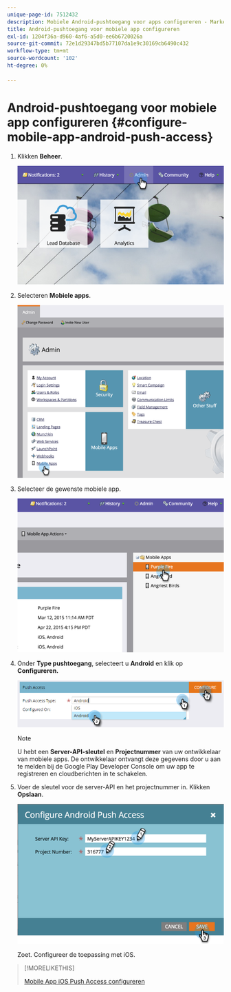 ```yaml
---
unique-page-id: 7512432
description: Mobiele Android-pushtoegang voor apps configureren - Marketo Docs - Productdocumentatie
title: Android-pushtoegang voor mobiele app configureren
exl-id: 1204f36a-d960-4af6-a5d0-ee6b6720026a
source-git-commit: 72e1d29347bd5b77107da1e9c30169cb6490c432
workflow-type: tm+mt
source-wordcount: '102'
ht-degree: 0%

---
```


# Android-pushtoegang voor mobiele app configureren {#configure-mobile-app-android-push-access}

1. Klikken **Beheer**.

   ![](assets/image2015-4-22-16-3a12-3a32.png)

1. Selecteren **Mobiele apps**.

   ![](assets/image2015-4-22-16-3a14-3a29.png)

1. Selecteer de gewenste mobiele app.

   ![](assets/image2015-4-22-16-3a33-3a19.png)

1. Onder **Type pushtoegang**, selecteert u **Android** en klik op **Configureren.**

   ![](assets/image2016-6-15-15-3a16-3a22.png)

   >[!NOTE]
   >
   >U hebt een **Server-API-sleutel** en **Projectnummer** van uw ontwikkelaar van mobiele apps. De ontwikkelaar ontvangt deze gegevens door u aan te melden bij de Google Play Developer Console om uw app te registreren en cloudberichten in te schakelen.

1. Voer de sleutel voor de server-API en het projectnummer in. Klikken **Opslaan**.

   ![](assets/image2015-4-22-18-3a54-3a54.png)

   Zoet. Configureer de toepassing met iOS.

>[!MORELIKETHIS]
>
>[Mobile App iOS Push Access configureren](/help/marketo/product-docs/mobile-marketing/admin/configure-mobile-app-ios-push-access.md)

